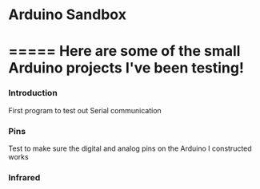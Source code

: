 # Arduino Sandbox
=====
Here are some of the small Arduino projects I've been testing!
=====

### Introduction
First program to test out Serial communication

### Pins
Test to make sure the digital and analog pins on the Arduino I constructed works

### Infrared
